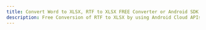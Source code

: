---title: Convert Word to XLSX, RTF to XLSX FREE Converter or Android SDKdescription: Free Conversion of RTF to XLSX by using Android Cloud APIs & SDKs. Also Create, Edit & Render Microsoft Word & OpenOffice documents in the Cloud.---